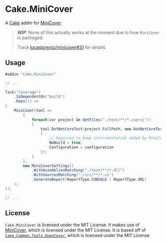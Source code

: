 # Cake.MiniCover

A [Cake](https://cakebuild.net) addin for [MiniCover](https://github.com/lucaslorentz/minicover)

> ***WIP***: None of this actually works at the moment due to how `MiniCover` is packaged.
>
> Track [lucaslorentz/minicover#31](https://github.com/lucaslorentz/minicover/issues/31) for details

## Usage

```csharp
#addin "Cake.MiniCover"

// ...

Task("Coverage")
    .IsDependentOn("build")
    .Does(() => 
{
    MiniCover(tool =>
        {
            foreach(var project in GetFiles("./test/**/*.csproj"))
            {
                tool.DotNetCoreTest(project.FullPath, new DotNetCoreTestSettings()
                {
                    // Required to keep instrumentation added by MiniCover
                    NoBuild = true,
                    Configuration = configuration
                });
            }
        },
        new MiniCoverSettings()
            .WithAssembliesMatching("./test/**/*.dll")
            .WithSourcesMatching("./src/**/*.cs")
            .GenerateReport(ReportType.CONSOLE | ReportType.XML)
    );
});

// ...

```

## License

`Cake.MiniCover` is licensed under the MIT License. It makes use of [MiniCover](https://github.com/lucaslorentz/minicover),
which is licensed under the MIT License. It is based off of
[`Cake.Common.Tools.OpenCover`](https://github.com/cake-build/cake/tree/develop/src/Cake.Common/Tools/OpenCover),
which is licensed under the MIT License.